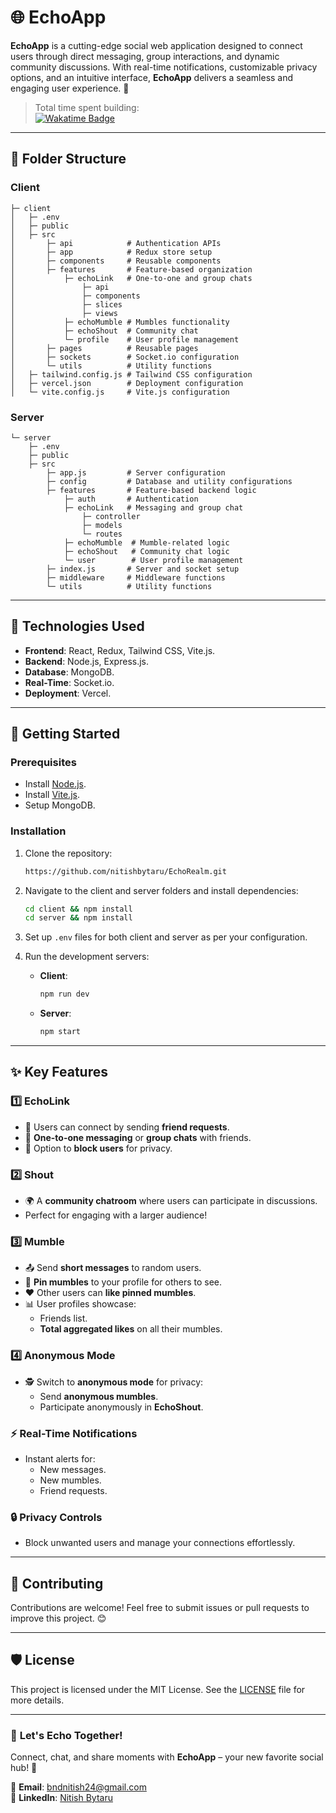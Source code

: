 # 🌐 EchoApp  

**EchoApp** is a cutting-edge social web application designed to connect users through direct messaging, group interactions, and dynamic community discussions. With real-time notifications, customizable privacy options, and an intuitive interface, **EchoApp** delivers a seamless and engaging user experience. 🚀  

> Total time spent building:  
[![Wakatime Badge](https://wakatime.com/badge/user/018dc722-c7e8-4188-aa96-7e9c5304aed8/project/2acd640a-521c-4ad0-9799-67d9ab9d88b7.svg)](https://wakatime.com/badge/user/018dc722-c7e8-4188-aa96-7e9c5304aed8/project/2acd640a-521c-4ad0-9799-67d9ab9d88b7)  

---  



## 📂 Folder Structure

### **Client**
```plaintext
├─ client
│   ├─ .env
│   ├─ public
│   ├─ src
│       ├─ api            # Authentication APIs
│       ├─ app            # Redux store setup
│       ├─ components     # Reusable components
│       ├─ features       # Feature-based organization
│           ├─ echoLink   # One-to-one and group chats
│               ├─ api
│               ├─ components
│               ├─ slices
│               ├─ views
│           ├─ echoMumble # Mumbles functionality
│           ├─ echoShout  # Community chat
│           └─ profile    # User profile management
│       ├─ pages          # Reusable pages
│       ├─ sockets        # Socket.io configuration
│       └─ utils          # Utility functions
│   ├─ tailwind.config.js # Tailwind CSS configuration
│   ├─ vercel.json        # Deployment configuration
│   └─ vite.config.js     # Vite.js configuration
```

### **Server**
```plaintext
└─ server
    ├─ .env
    ├─ public
    ├─ src
        ├─ app.js         # Server configuration
        ├─ config         # Database and utility configurations
        ├─ features       # Feature-based backend logic
            ├─ auth       # Authentication
            ├─ echoLink   # Messaging and group chat
                ├─ controller
                ├─ models
                └─ routes
            ├─ echoMumble  # Mumble-related logic
            ├─ echoShout   # Community chat logic
            └─ user        # User profile management
        ├─ index.js       # Server and socket setup
        ├─ middleware     # Middleware functions
        └─ utils          # Utility functions
```

---

## 🚀 Technologies Used
- **Frontend**: React, Redux, Tailwind CSS, Vite.js.
- **Backend**: Node.js, Express.js.
- **Database**: MongoDB.
- **Real-Time**: Socket.io.
- **Deployment**: Vercel.

---

## 📖 Getting Started

### Prerequisites
- Install [Node.js](https://nodejs.org/).
- Install [Vite.js](https://vitejs.dev/).
- Setup MongoDB.

### Installation
1. Clone the repository:
   ```bash
   https://github.com/nitishbytaru/EchoRealm.git
   ```
2. Navigate to the client and server folders and install dependencies:
   ```bash
   cd client && npm install
   cd server && npm install
   ```

3. Set up `.env` files for both client and server as per your configuration.

4. Run the development servers:
   - **Client**: 
     ```bash
     npm run dev
     ```
   - **Server**: 
     ```bash
     npm start
     ```

---


## ✨ Key Features

### 1️⃣ **EchoLink**
- 🤝 Users can connect by sending **friend requests**.
- 📩 **One-to-one messaging** or **group chats** with friends.
- 🚫 Option to **block users** for privacy.

### 2️⃣ **Shout**
- 🌍 A **community chatroom** where users can participate in discussions.
- Perfect for engaging with a larger audience!

### 3️⃣ **Mumble**
- 📤 Send **short messages** to random users.
- 📌 **Pin mumbles** to your profile for others to see.
- ❤️ Other users can **like pinned mumbles**.
- 📊 User profiles showcase:
  - Friends list.
  - **Total aggregated likes** on all their mumbles.

### 4️⃣ **Anonymous Mode**
- 🕵️ Switch to **anonymous mode** for privacy:
  - Send **anonymous mumbles**.
  - Participate anonymously in **EchoShout**.

### ⚡ **Real-Time Notifications**
- Instant alerts for:
  - New messages.
  - New mumbles.
  - Friend requests.

### 🔒 **Privacy Controls**
- Block unwanted users and manage your connections effortlessly.

---

## 📣 Contributing
Contributions are welcome! Feel free to submit issues or pull requests to improve this project. 😊

---

## 🛡️ License
This project is licensed under the MIT License. See the [LICENSE](LICENSE) file for more details.

---

### 🌟 **Let's Echo Together!**
Connect, chat, and share moments with **EchoApp** – your new favorite social hub! 🎉

📧 **Email**: [bndnitish24@gmail.com](mailto:bndnitish24@gmail.com)  
🔗 **LinkedIn**: [Nitish Bytaru](https://www.linkedin.com/in/nitishbytaru/)
